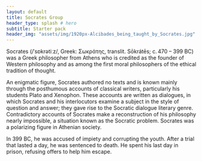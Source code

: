 ```yaml
---
layout: default
title: Socrates Group
header_type: splash # hero 
subtitle: Starter pack
header_img: "assets/img/1920px-Alcibades_being_taught_by_Socrates.jpg"
---
```


Socrates (/ˈsɒkrətiːz/, Greek: Σωκράτης, translit. Sōkrátēs; c. 470 – 399 BC) was a Greek philosopher from Athens who is credited as the founder of Western philosophy and as among the first moral philosophers of the ethical tradition of thought. 

An enigmatic figure, Socrates authored no texts and is known mainly through the posthumous accounts of classical writers, particularly his students Plato and Xenophon. These accounts are written as dialogues, in which Socrates and his interlocutors examine a subject in the style of question and answer; they gave rise to the Socratic dialogue literary genre. Contradictory accounts of Socrates make a reconstruction of his philosophy nearly impossible, a situation known as the Socratic problem. Socrates was a polarizing figure in Athenian society. 

In 399 BC, he was accused of impiety and corrupting the youth. After a trial that lasted a day, he was sentenced to death. He spent his last day in prison, refusing offers to help him escape.
